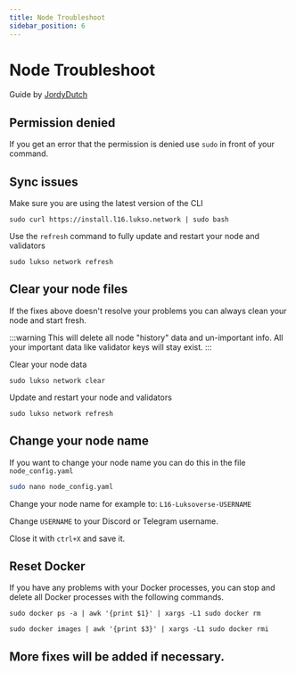 ```yaml
---
title: Node Troubleshoot
sidebar_position: 6
---
```


# Node Troubleshoot

Guide by [JordyDutch](https://github.com/JordyDutch)

## Permission denied

If you get an error that the permission is denied use `sudo` in front of your command.

## Sync issues

Make sure you are using the latest version of the CLI

```
sudo curl https://install.l16.lukso.network | sudo bash
```

Use the `refresh` command to fully update and restart your node and validators

```
sudo lukso network refresh
```

## Clear your node files

If the fixes above doesn't resolve your problems you can always clean your node and start fresh.

:::warning
This will delete all node "history" data and un-important info. All your important data like validator keys will stay exist.
:::

Clear your node data

```
sudo lukso network clear
```

Update and restart your node and validators

```
sudo lukso network refresh
```

## Change your node name

If you want to change your node name you can do this in the file `node_config.yaml`

```sh
sudo nano node_config.yaml
```

Change your node name for example to: `L16-Luksoverse-USERNAME`

Change `USERNAME` to your Discord or Telegram username.

Close it with `ctrl+X` and save it.

## Reset Docker

If you have any problems with your Docker processes, you can stop and delete all Docker processes with the following commands.

```
sudo docker ps -a | awk '{print $1}' | xargs -L1 sudo docker rm
```

```
sudo docker images | awk '{print $3}' | xargs -L1 sudo docker rmi
```

## More fixes will be added if necessary.
